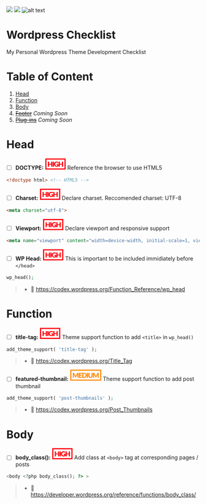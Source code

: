 ![](https://img.shields.io/badge/style-Welcome-blue.svg?style=for-the-badge&label=Pull%20Requests) ![](https://img.shields.io/badge/style-Aftar%20Fadilah-blue.svg?logo=github&style=for-the-badge&label=Author) ![alt text](http://www.wtfpl.net/wp-content/uploads/2012/12/wtfpl-badge-1.png "WTFPL License")
# Wordpress Checklist 
My Personal Wordpress Theme Development Checklist

# Table of Content
1. [Head](#head)
2. [Function](#function)
3. [Body](#body)
4. ~~[Footer]()~~ *Coming Soon*
5. ~~[Plug-ins]()~~ *Coming Soon*

# Head
- [ ] **DOCTYPE:** ![alt text](img/high-label.svg "High") Reference the browser to use HTML5
```html
<!doctype html> <!-- HTML5 -->
```

- [ ] **Charset:** ![alt text](img/high-label.svg "High") Declare charset. Reccomended charset: UTF-8
```html
<meta charset="utf-8">
```

- [ ] **Viewport:** ![alt text](img/high-label.svg "High") Declare viewport and responsive support
```html
<meta name="viewport" content="width=device-width, initial-scale=1, viewport-fit=cover">
```

- [ ] **WP Head:** ![alt text](img/high-label.svg "High") This is important to be included immidiately before `</head>`
```php
wp_head();
```
> * :book: https://codex.wordpress.org/Function_Reference/wp_head

# Function
- [ ] **title-tag:** ![alt text](img/high-label.svg "High") Theme support function to add `<title>` in `wp_head()`
```php
add_theme_support( 'title-tag' );
```
> * :book: https://codex.wordpress.org/Title_Tag

- [ ] **featured-thumbnail:** ![alt text](img/medium-label.svg "Medium") Theme support function to add post thumbnail
```php
add_theme_support( 'post-thumbnails' ); 
```
> * :book: https://codex.wordpress.org/Post_Thumbnails

# Body
- [ ] **body_class():** ![alt text](img/high-label.svg "High") Add class at `<body>` tag at corresponding pages / posts
```php
<body <?php body_class(); ?> >
```
> * :book: https://developer.wordpress.org/reference/functions/body_class/
